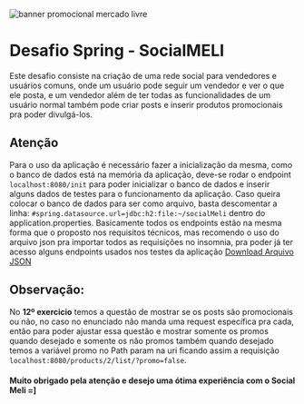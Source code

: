 ![banner promocional mercado livre](https://media-exp1.licdn.com/dms/image/C4D16AQGfS0oAmsz1CA/profile-displaybackgroundimage-shrink_200_800/0/1614167337659?e=1627516800&v=beta&t=37I3eOgnRWT8N-inY2eorkHOg5z99C0ZyeRa8L8oDkk)
# Desafio Spring - SocialMELI
Este desafio consiste na criação de uma rede social para vendedores e usuários comuns, onde um usuário pode seguir um vendedor e ver o que ele posta, e um vendedor além de ter todas as funcionalidades de um usuário normal também pode criar posts e inserir produtos promocionais pra poder divulgá-los.

## **Atenção**
Para o uso da aplicação é necessário fazer a inicialização da mesma, como o banco de dados está na memória da aplicação, deve-se rodar o endpoint `localhost:8080/init` para poder inicializar o banco de dados e inserir alguns dados de testes para o funcionamento da aplicação.
Caso queira colocar o banco de dados para ser como arquivo, basta descomentar a linha: `#spring.datasource.url=jdbc:h2:file:~/socialMeli` dentro do application.properties.
Basicamente todos os endpoints estão na mesma forma que o proposto nos requisitos técnicos, mas recomendo o uso do arquivo json pra importar todos as requisições no insomnia, pra poder já ter acesso alguns endpoints usados nos testes da aplicação
[Download Arquivo JSON](https://drive.google.com/file/d/1kfw_Edszq_68NjKxjcxROGJ0KjZhRCmx/view?usp=sharing)

## Observação:
No **12º exercicio** temos a questão de mostrar se os posts são promocionais ou não, no caso no enunciado não manda uma request específica pra cada, então para poder ajustar essa questão e mostrar somente os promos quando desejado e somente os não promos também quando desejado temos a variável promo no Path param na uri ficando assim a requisição `localhost:8080/products/2/list/?promo=false`.

#### Muito obrigado pela atenção e desejo uma ótima experiência com o Social Meli =]

